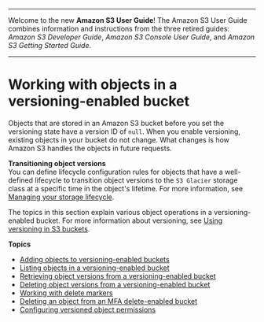 --------

Welcome to the new **Amazon S3 User Guide**\! The Amazon S3 User Guide combines information and instructions from the three retired guides: *Amazon S3 Developer Guide*, *Amazon S3 Console User Guide*, and *Amazon S3 Getting Started Guide*\.

--------

# Working with objects in a versioning\-enabled bucket<a name="manage-objects-versioned-bucket"></a>

Objects that are stored in an Amazon S3 bucket before you set the versioning state have a version ID of `null`\. When you enable versioning, existing objects in your bucket do not change\. What changes is how Amazon S3 handles the objects in future requests\.

**Transitioning object versions**  
You can define lifecycle configuration rules for objects that have a well\-defined lifecycle to transition object versions to the `S3 Glacier` storage class at a specific time in the object's lifetime\. For more information, see [Managing your storage lifecycle](object-lifecycle-mgmt.md)\.

The topics in this section explain various object operations in a versioning\-enabled bucket\. For more information about versioning, see [Using versioning in S3 buckets](Versioning.md)\.

**Topics**
+ [Adding objects to versioning\-enabled buckets](AddingObjectstoVersioningEnabledBuckets.md)
+ [Listing objects in a versioning\-enabled bucket](list-obj-version-enabled-bucket.md)
+ [Retrieving object versions from a versioning\-enabled bucket](RetrievingObjectVersions.md)
+ [Deleting object versions from a versioning\-enabled bucket](DeletingObjectVersions.md)
+ [Working with delete markers](DeleteMarker.md)
+ [Deleting an object from an MFA delete\-enabled bucket](UsingMFADelete.md)
+ [Configuring versioned object permissions](VersionedObjectPermissionsandACLs.md)